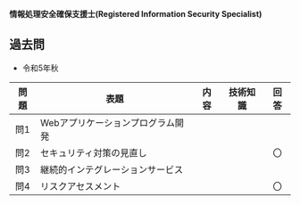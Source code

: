 **情報処理安全確保支援士(Registered Information Security Specialist)**

## 過去問
* 令和5年秋

| 問題 | 表題 | 内容 | 技術知識 | 回答 |
|:-----------:|------------|------------|------------|:------------:|
| 問1 | Webアプリケーションプログラム開発 |  |  |  |
| 問2 | セキュリティ対策の見直し |  |  | 〇 |
| 問3 | 継続的インテグレーションサービス |  |  |  |
| 問4 | リスクアセスメント |  |  | 〇 |
